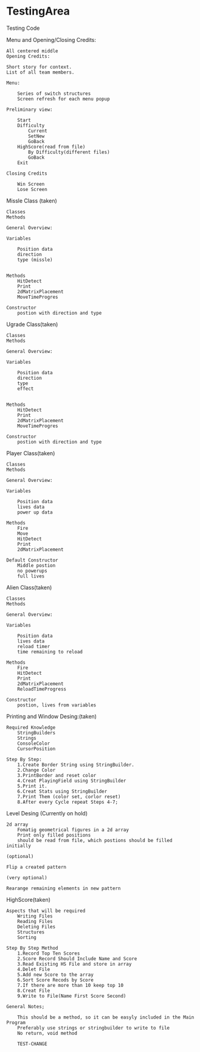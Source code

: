 # TestingArea
Testing Code

Menu and Opening/Closing Credits:

	All centered middle
	Opening Credits:
	
	Short story for context.
	List of all team members.
	
	Menu:
	
		Series of switch structures
		Screen refresh for each menu popup
	
	Preliminary view:
	
		Start
		Difficulty
			Current
			SetNew
			GoBack
		HighScore(read from file)
			By Difficulty(different files)
			GoBack
		Exit
	
	Closing Credits
	
		Win Screen
		Lose Screen


Missle Class (taken)

	Classes
	Methods
	
	General Overview:
	
	Variables
	
		Position data
		direction
		type (missle)
		
	
	Methods
		HitDetect
		Print
		2dMatrixPlacement
		MoveTimeProgres
	
	Constructor
		postion with direction and type
		
		

Ugrade Class(taken)

	Classes
	Methods
	
	General Overview:
	
	Variables
	
		Position data
		direction
		type
		effect
		
	
	Methods
		HitDetect
		Print
		2dMatrixPlacement
		MoveTimeProgres
	
	Constructor
		postion with direction and type
		
		
Player Class(taken)

	Classes
	Methods
	
	General Overview:
	
	Variables
	
		Position data
		lives data
		power up data
	
	Methods
		Fire
		Move
		HitDetect
		Print
		2dMatrixPlacement
	
	Default Constructor
		Middle postion
		no powerups
		full lives


Alien Class(taken)

	Classes
	Methods
	
	General Overview:
	
	Variables
	
		Position data
		lives data
		reload timer
		time remaining to reload
	
	Methods
		Fire
		HitDetect
		Print
		2dMatrixPlacement
		ReloadTimeProgress
	
	Constructor
		postion, lives from variables

Printing and Window Desing:(taken)

	Required Knowledge
		StringBuilders
		Strings
		ConsoleColor
		CursorPosition
	
	Step By Step:
		1.Create Border String using StringBuilder.
		2.Change Color
		3.PrintBorder and reset color
		4.Creat PlayingField using StringBuilder
		5.Print it.
		6.Creat Stats using StringBuilder
		7.Print Them (color set, corlor reset)
		8.After every Cycle repeat Steps 4-7;
		


Level Desing (Currently on hold)

	2d array
		Fomatig geometrical figures in a 2d array
		Print only filled positions
		should be read from file, which postions should be filled initially

	(optional)
	
	Flip a created pattern
	
	(very optional)
	
	Rearange remaining elements in new pattern

HighScore(taken)
	
	Aspects that will be required
		Writing Files
		Reading Files
		Deleting Files
		Structures
		Sorting
	
	Step By Step Method
		1.Record Top Ten Scores
		2.Score Record Should Include Name and Score
		3.Read Existing HS File and store in array
		4.Delet File
		5.Add new Score to the array
		6.Sort Score Recods by Score
		7.If there are more than 10 keep top 10
		8.Creat File
		9.Write to File(Name First Score Second)
		
	General Notes;
	
		This should be a method, so it can be easyly included in the Main Program
		Preferably use strings or stringbuilder to write to file
		No return, void method
		
		TEST-CHANGE
